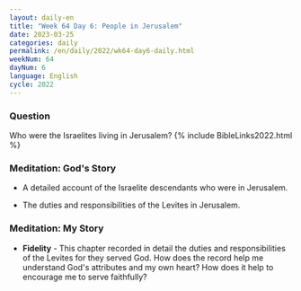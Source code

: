 ```yaml
---
layout: daily-en
title: "Week 64 Day 6: People in Jerusalem"
date: 2023-03-25
categories: daily
permalink: /en/daily/2022/wk64-day6-daily.html
weekNum: 64
dayNum: 6
language: English
cycle: 2022
---
```


### Question     
Who were the Israelites living in Jerusalem?
{% include BibleLinks2022.html %} 

### Meditation: God's Story   
+ A detailed account of the Israelite descendants who were in Jerusalem. 

+ The duties and responsibilities of the Levites in Jerusalem. 

### Meditation: My Story   
+ **Fidelity** - This chapter recorded in detail the duties and responsibilities of the Levites for they served God. How does the record help me understand God's attributes and my own heart? How does it help to encourage me to serve faithfully? 
